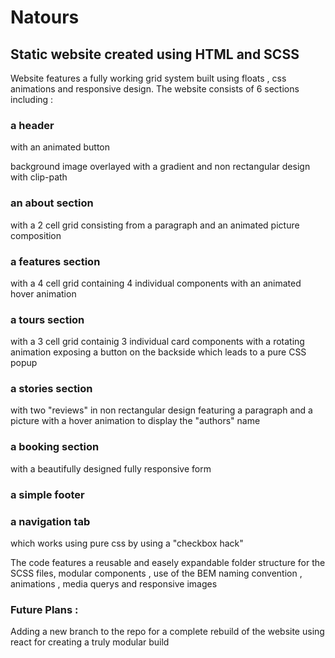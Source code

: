 # Natours

## Static website created using HTML and SCSS

Website features a fully working grid system built using floats , css animations and responsive design.
The website consists of 6 sections including :

### a header 

with an animated button

background image overlayed with a gradient and non rectangular design with clip-path

### an about section 

with a 2 cell grid consisting from a paragraph and an animated picture composition

### a features section 

with a 4 cell grid containing 4 individual components with an animated hover animation

### a tours section

with a 3 cell grid containig 3 individual card components with a rotating animation exposing a button on the backside which leads to a pure CSS popup

### a stories section

with two "reviews" in non rectangular design featuring a paragraph and a picture with a hover animation to display the "authors" name

### a booking section

with a beautifully designed fully responsive form

### a simple footer

### a navigation tab

which works using pure css by using a "checkbox hack"


The code features a reusable and easely expandable folder structure for the SCSS files, modular components , use of the BEM naming convention , animations , media querys and responsive images

### Future Plans :

Adding a new branch to the repo for a complete rebuild of the website using react for creating a truly modular build
